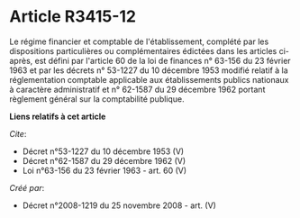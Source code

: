 # Article R3415-12

Le régime financier et comptable de l'établissement, complété par les dispositions particulières ou complémentaires édictées
dans les articles ci-après, est défini par l'article 60 de la loi de finances n° 63-156 du 23 février 1963 et par les décrets
n° 53-1227 du 10 décembre 1953 modifié relatif à la réglementation comptable applicable aux établissements publics nationaux
à caractère administratif et n° 62-1587 du 29 décembre 1962 portant règlement général sur la comptabilité publique.

**Liens relatifs à cet article**

_Cite_:

  - Décret n°53-1227 du 10 décembre 1953 (V)
  - Décret n°62-1587 du 29 décembre 1962 (V)
  - Loi n°63-156 du 23 février 1963 - art. 60 (V)

_Créé par_:

  - Décret n°2008-1219 du 25 novembre 2008 - art. (V)
